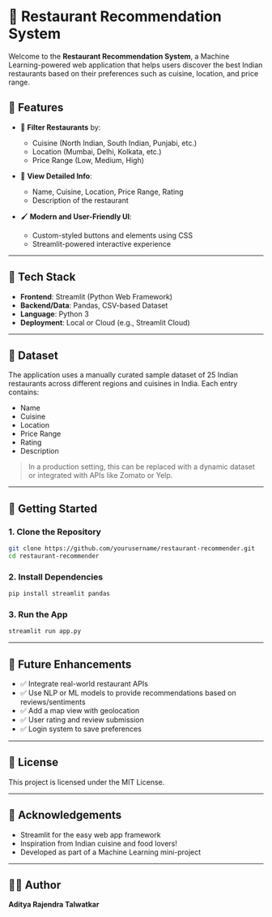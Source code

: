 # 🍴 Restaurant Recommendation System 

Welcome to the **Restaurant Recommendation System**, a Machine Learning-powered web application that helps users discover the best Indian restaurants based on their preferences such as cuisine, location, and price range.

## 📌 Features

- 🔎 **Filter Restaurants** by:
  - Cuisine (North Indian, South Indian, Punjabi, etc.)
  - Location (Mumbai, Delhi, Kolkata, etc.)
  - Price Range (Low, Medium, High)

- 🌟 **View Detailed Info**:
  - Name, Cuisine, Location, Price Range, Rating
  - Description of the restaurant

- 🖌️ **Modern and User-Friendly UI**:
  - Custom-styled buttons and elements using CSS
  - Streamlit-powered interactive experience

---

## 🧠 Tech Stack

- **Frontend**: Streamlit (Python Web Framework)
- **Backend/Data**: Pandas, CSV-based Dataset
- **Language**: Python 3
- **Deployment**: Local or Cloud (e.g., Streamlit Cloud)

---

## 📂 Dataset

The application uses a manually curated sample dataset of 25 Indian restaurants across different regions and cuisines in India. Each entry contains:

- Name
- Cuisine
- Location
- Price Range
- Rating
- Description

> In a production setting, this can be replaced with a dynamic dataset or integrated with APIs like Zomato or Yelp.

---

## 🚀 Getting Started

### 1. Clone the Repository

```bash
git clone https://github.com/yourusername/restaurant-recommender.git
cd restaurant-recommender
```

### 2. Install Dependencies

```bash
pip install streamlit pandas
```

### 3. Run the App

```bash
streamlit run app.py
```

---

## 🎯 Future Enhancements

- ✅ Integrate real-world restaurant APIs
- ✅ Use NLP or ML models to provide recommendations based on reviews/sentiments
- ✅ Add a map view with geolocation
- ✅ User rating and review submission
- ✅ Login system to save preferences

---

## 📃 License

This project is licensed under the MIT License.

---

## 🙌 Acknowledgements

- Streamlit for the easy web app framework
- Inspiration from Indian cuisine and food lovers!
- Developed as part of a Machine Learning mini-project

---

## 👨‍💻 Author

**Aditya Rajendra Talwatkar**  
